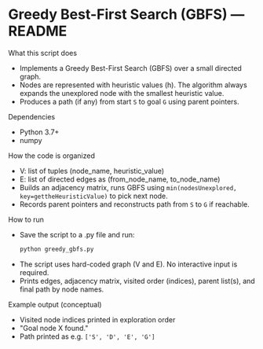 # Greedy Best-First Search (GBFS) — README

What this script does
- Implements a Greedy Best-First Search (GBFS) over a small directed graph.
- Nodes are represented with heuristic values (h). The algorithm always expands the unexplored node with the smallest heuristic value.
- Produces a path (if any) from start `S` to goal `G` using parent pointers.

Dependencies
- Python 3.7+
- numpy

How the code is organized
- V: list of tuples (node_name, heuristic_value)
- E: list of directed edges as (from_node_name, to_node_name)
- Builds an adjacency matrix, runs GBFS using `min(nodesUnexplored, key=gettheHeuristicValue)` to pick next node.
- Records parent pointers and reconstructs path from `S` to `G` if reachable.

How to run
- Save the script to a .py file and run:
  ```bash
  python greedy_gbfs.py
  ```
- The script uses hard-coded graph (V and E). No interactive input is required.
- Prints edges, adjacency matrix, visited order (indices), parent list(s), and final path by node names.

Example output (conceptual)
- Visited node indices printed in exploration order
- "Goal node X found."
- Path printed as e.g. `['S', 'D', 'E', 'G']`
